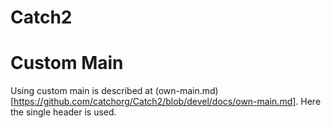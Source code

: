 # Catch2
# Custom Main
Using custom main is described at (own-main.md)[https://github.com/catchorg/Catch2/blob/devel/docs/own-main.md]. Here the single header is used.
